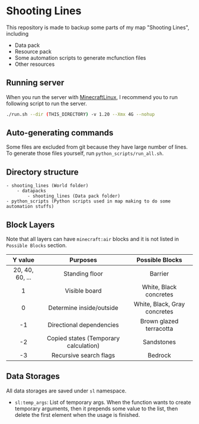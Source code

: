 # Shooting Lines

This repository is made to backup some parts of my map "Shooting Lines", including

- Data pack
- Resource pack
- Some automation scripts to generate mcfunction files
- Other resources

## Running server

When you run the server with [MinecraftLinux](https://github.com/McDic/MinecraftLinux),
I recommend you to run following script to run the server.

```bash
./run.sh --dir (THIS_DIRECTORY) -v 1.20 --Xmx 4G --nohup
```

## Auto-generating commands

Some files are excluded from git because they have large number of lines.
To generate those files yourself, run `python_scripts/run_all.sh`.

## Directory structure

```
- shooting_lines (World folder)
    - datapacks
        - shooting_lines (Data pack folder)
- python_scripts (Python scripts used in map making to do some automation stuffs)
```

## Block Layers

Note that all layers can have `minecraft:air` blocks
and it is not listed in `Possible Blocks` section.

| Y value | Purposes | Possible Blocks |
| :---: | :---: | :---: |
| 20, 40, 60, ... | Standing floor | Barrier |
| 1 | Visible board | White, Black concretes |
| 0 | Determine inside/outside | White, Black, Gray concretes |
| -1 | Directional dependencies | Brown glazed terracotta |
| -2 | Copied states (Temporary calculation) | Sandstones |
| -3 | Recursive search flags | Bedrock |

## Data Storages

All data storages are saved under `sl` namespace.

- `sl:temp_args`: List of temporary args.
    When the function wants to create temporary arguments,
    then it prepends some value to the list,
    then delete the first element when the usage is finished.
